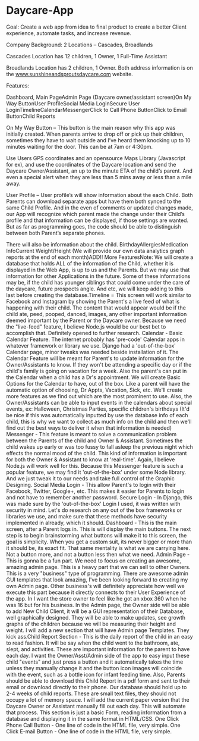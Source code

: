 # Daycare-App

Goal: Create a web app from idea to final product to create a better Client experience, automate tasks, and increase revenue. 

 

Company Background: 2 Locations – Cascades, Broadlands

Cascades Location has 12 children, 1 Owner, 1 Full-Time Assistant

Broadlands Location has 2 children, 1 Owner. Both address information is on the www.sunshineandsproutsdaycare.com website.

Features: 

Dashboard, Main PageAdmin Page (Daycare owner/assistant screen)On My Way ButtonUser ProfileSocial Media LoginSecure User LoginTimelineCalendarMessengerClick to Call Phone ButtonClick to Email ButtonChild Reports

 

On My Way Button – This button is the main reason why this app was initially created. When parents arrive to drop off or pick up their children, sometimes they have to wait outside and I’ve heard them knocking up to 10 minutes waiting for the door. This can be at 7am or 4:30pm.

Use Users GPS coordinates and an opensource Maps Library (Javascript for ex), and use the coordinates of the Daycare location and send the Daycare Owner/Assistant, an up to the minute ETA of the child’s parent. And even a special alert when they are less than 5 mins away or less than a mile away.

 

 

User Profile – User profile’s will show information about the each Child. Both Parents can download separate apps but have them both synced to the same Child Profile. And in the even of comments or updated changes made, our App will recognize which parent made the change under their Child’s profile and that information can be displayed, if those settings are wanted. But as far as programming goes, the code should be able to distinguish between both Parent’s separate phones.

There will also be information about the child. BirthdayAllergiesMedication InfoCurrent Weight/Height (We will provide our own data analytics graph reports at the end of each month)ADD!! More FeaturesNote: We will create a database that holds ALL of the information of the Child, whether it is displayed in the Web App, is up to us and the Parents. But we may use that information for other Applications in the future. Some of these informations may be, if the child has younger siblings that could come under the care of the daycare, future prospects angle. And etc, we will keep adding to this last before creating the database.Timeline = This screen will work similar to Facebook and Instagram by showing the Parent's a live feed of what is happening with their child. The content that would appear would be if the child ate, peed, pooped, danced, images, any other important information deemed important by the Parent or the Daycare owner. Because we need the "live-feed" feature, I believe Node.js would be our best bet to accomplish that. Definitely opened to further research. Calendar - Basic Calendar Feature. The internet probably has 'pre-code' Calendar apps in whatever framework or library we use. Django had a 'out-of-the-box' Calendar page, minor tweaks was needed beside installation of it. The Calendar Feature will be meant for Parent's to update information for the Owner/Assistants to know. If they won't be attending a specific day or if the child's family is going on vacation for a week. Also the parent's can put in the Calendar when a child has a Dr's appointment. We will create Basic Options for the Calendar to have, out of the box. Like a parent will have the automatic option of choosing, Dr Appts, Vacation, Sick, etc. We'll create more features as we find out which are the most prominent to use. Also, the Owner/Assistants can be able to input events in the calendars about special events, ex: Halloween, Christmas Parties, specific children's birthdays (It'd be nice if this was automatically inputted by use the database info of each child, this is why we want to collect as much info on the child and then we'll find out the best ways to deliver it when that information is needed)  Messenger - This feature is meant to solve a communication problem between the Parents of the child and Owner & Assistant. Sometimes the child wakes up early or was too fussy to fall asleep the previous night which effects the normal mood of the child. This kind of information is important for both the Owner & Assistant to know at 'real-time'. Again, I believe Node.js will work well for this. Because this Messenger feature is such a popular feature, we may find it 'out-of-the-box' under some Node library. And we just tweak it to our needs and take full control of the Graphic Designing.  Social Media Login - This allow Parent's to login with their Facebook, Twitter, Google+, etc. This makes it easier for Parents to login and not have to remember another password.  Secure Login - In Django, this was made sure by the 'out-of-the-box' Login I used, it was written with security in mind. Let's do research on any out of the box frameworks or libraries we use, and make sure that these methods have security implemented in already, which it should.  Dashboard - This is the main screen, after a Parent logs in. This is will display the main buttons. The next step is to begin brainstorming what buttons will make it to this screen, the goal is simplicity. When you get a custom suit, its never bigger or more than it should be, its exact fit. That same mentality is what we are carrying here. Not a button more, and not a button less then what we need. Admin Page - This is gonna be a fun part. We need to focus on creating an awesome, amazing admin page. This is a heavy part that we can sell to other Owners. This is a very "business" type of programming. There are awesome admin GUI templates that look amazing, I've been looking forward to creating my own Admin page. Other business's will definitely appreciate how well we execute this part because it directly connects to their User Experience of the app. In I want the store owner to feel like he got an xbox 360 when he was 16 but for his business. In the Admin page, the Owner side will be able to add New Child Client, it will be a GUI representation of their Database, well graphically designed. They will be able to make updates, see growth graphs of the children because we will be measuring their height and weight. I will add a new section that will have Admin page Templates. They kick ass.Child Report Section - This is the daily report of the child in an easy to read fashion. It will be say when the child went to the bathroom, ate, slept, and activities. These are important information for the parent to have each day. I want the Owner/Asst/Admin side of the app to easy input these child "events" and just press a button and it automatically takes the time unless they manually change it and the button icon images will coincide  with the event, such as a bottle icon for infant feeding time. Also, Parents should be able to download this Child Report in a pdf form and sent to their email or download directly to their phone. Our database should hold up to 2-4 weeks of child reports. These are small text files, they should not occupy a lot of memory space. I will add the current paper version that the Daycare Owner or Assistant manually fill out each day. This will automate that process. This section is just a basic Form, reading information from a database and displaying it in the same format in HTML/CSS.  One Click Phone Call Button - One line of code in the HTML file, very simple. One Click E-mail Button - One line of code in the HTML file, very simple.
